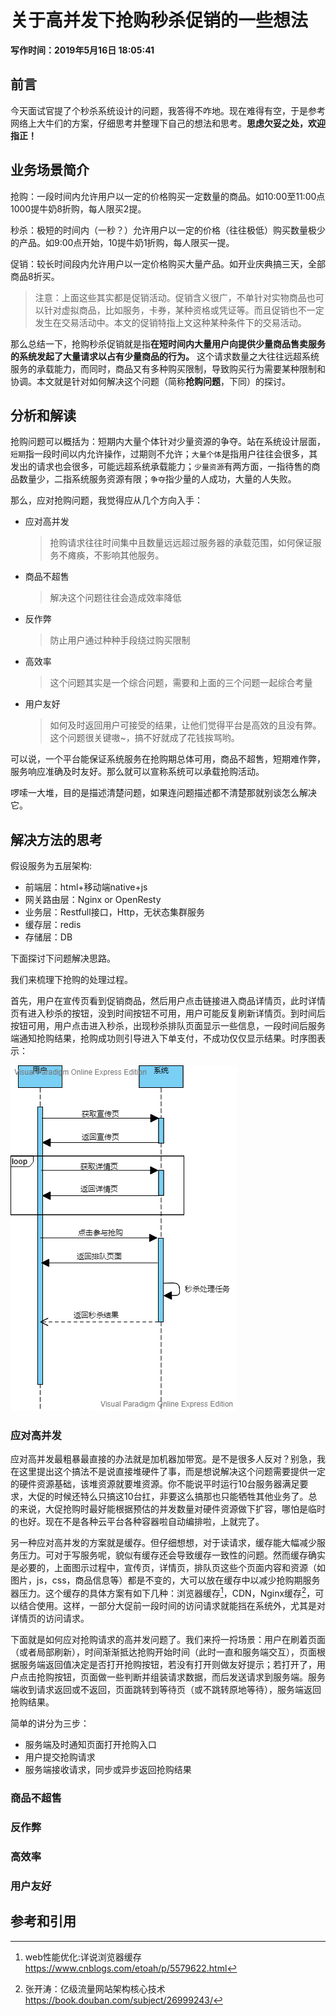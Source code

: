 # 关于高并发下抢购秒杀促销的一些想法

**写作时间：2019年5月16日 18:05:41**

## 前言

今天面试官提了个秒杀系统设计的问题，我答得不咋地。现在难得有空，于是参考网络上大牛们的方案，仔细思考并整理下自己的想法和思考。**思虑欠妥之处，欢迎指正！**

## 业务场景简介

抢购：一段时间内允许用户以一定的价格购买一定数量的商品。如10:00至11:00点1000提牛奶8折购，每人限买2提。

秒杀：极短的时间内（一秒？）允许用户以一定的价格（往往极低）购买数量极少的产品。如9:00点开始，10提牛奶1折购，每人限买一提。

促销：较长时间段内允许用户以一定价格购买大量产品。如开业庆典搞三天，全部商品8折买。

>  注意：上面这些其实都是促销活动。促销含义很广，不单针对实物商品也可以针对虚拟商品，比如服务，卡券，某种资格或凭证等。而且促销也不一定发生在交易活动中。本文的促销特指上文这种某种条件下的交易活动。

那么总结一下，抢购秒杀促销就是指**在短时间内大量用户向提供少量商品售卖服务的系统发起了大量请求以占有少量商品的行为。** 这个请求数量之大往往远超系统服务的承载能力，而同时，商品又有多种购买限制，导致购买行为需要某种限制和协调。本文就是针对如何解决这个问题（简称**抢购问题**，下同）的探讨。

## 分析和解读

抢购问题可以概括为：短期内大量个体针对少量资源的争夺。站在系统设计层面，`短期`指一段时间以内允许操作，过期则不允许；`大量个体`是指用户往往会很多，其发出的请求也会很多，可能远超系统承载能力；`少量资源`有两方面，一指待售的商品数量少，二指系统服务资源有限；`争夺`指少量的人成功，大量的人失败。

那么，应对抢购问题，我觉得应从几个方向入手：

- 应对高并发

  > 抢购请求往往时间集中且数量远远超过服务器的承载范围，如何保证服务不瘫痪，不影响其他服务。

- 商品不超售

  > 解决这个问题往往会造成效率降低

- 反作弊

  > 防止用户通过种种手段绕过购买限制
- 高效率

  > 这个问题其实是一个综合问题，需要和上面的三个问题一起综合考量


- 用户友好

  > 如何及时返回用户可接受的结果，让他们觉得平台是高效的且没有弊。这个问题很关键嗷~，搞不好就成了花钱挨骂哟。

可以说，一个平台能保证系统服务在抢购期总体可用，商品不超售，短期难作弊，服务响应准确及时友好。那么就可以宣称系统可以承载抢购活动。

啰嗦一大堆，目的是描述清楚问题，如果连问题描述都不清楚那就别谈怎么解决它。



## 解决方法的思考

假设服务为五层架构:

- 前端层：html+移动端native+js
- 网关路由层：Nginx or OpenResty
- 业务层：Restfull接口，Http，无状态集群服务
- 缓存层：redis
- 存储层：DB

下面探讨下问题解决思路。

我们来梳理下抢购的处理过程。

首先，用户在宣传页看到促销商品，然后用户点击链接进入商品详情页，此时详情页有进入秒杀的按钮，没到时间按钮不可用，用户可能反复刷新详情页。到时间后按钮可用，用户点击进入秒杀，出现秒杀排队页面显示一些信息，一段时间后服务端通知抢购结果，抢购成功则引导进入下单支付，不成功仅仅显示结果。时序图表示：

![抢购图1](抢购图1.png)

### 应对高并发

应对高并发最粗暴最直接的办法就是加机器加带宽。是不是很多人反对？别急，我在这里提出这个搞法不是说直接堆硬件了事，而是想说解决这个问题需要提供一定的硬件资源基础，该堆资源就要堆资源。你不能说平时运行10台服务器满足要求，大促的时候还特么只搞这10台扛，非要这么搞那也只能牺牲其他业务了。总的来说，大促抢购时最好能根据预估的并发数量对硬件资源做下扩容，哪怕是临时的也好。现在不是各种云平台各种容器啦自动编排啦，上就完了。

另一种应对高并发的方案就是缓存。但仔细想想，对于读请求，缓存能大幅减少服务压力。可对于写服务呢，貌似有缓存还会导致缓存一致性的问题。然而缓存确实是必要的，上面图示过程中，宣传页，详情页，排队页这些个页面内容和资源（如图片，js，css，商品信息等）都是不变的，大可以放在缓存中以减少抢购期服务器压力。这个缓存的具体方案有如下几种：浏览器缓存[^1]，CDN，Nginx缓存[^2]，可以结合使用。这样，一部分大促前一段时间的访问请求就能挡在系统外，尤其是对详情页的访问请求。

下面就是如何应对抢购请求的高并发问题了。我们来捋一捋场景：用户在刷着页面（或者局部刷新），时间渐渐抵达抢购开始时间（此时一直和服务端交互），页面根据服务端返回值决定是否打开抢购按钮，若没有打开则做友好提示；若打开了，用户点击抢购按钮，页面做一些判断并组装请求数据，而后发送请求到服务端。服务端收到请求返回或不返回，页面跳转到等待页（或不跳转原地等待），服务端返回抢购结果。

简单的讲分为三步：

- 服务端及时通知页面打开抢购入口
- 用户提交抢购请求
- 服务端接收请求，同步或异步返回抢购结果



### 商品不超售







### 反作弊







### 高效率







### 用户友好





## 参考和引用

[^1]: web性能优化:详说浏览器缓存  <https://www.cnblogs.com/etoah/p/5579622.html>
[^2]: 张开涛：亿级流量网站架构核心技术 <https://book.douban.com/subject/26999243/>